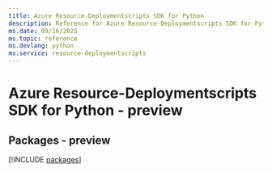 ```yaml
---
title: Azure Resource-Deploymentscripts SDK for Python
description: Reference for Azure Resource-Deploymentscripts SDK for Python
ms.date: 09/16/2025
ms.topic: reference
ms.devlang: python
ms.service: resource-deploymentscripts
---
```

# Azure Resource-Deploymentscripts SDK for Python - preview
## Packages - preview
[!INCLUDE [packages](resource-deploymentscripts-index.md)]